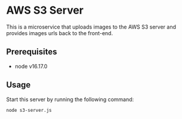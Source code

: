 # AWS S3 Server

This is a microservice that uploads images to the AWS S3 server and provides images urls back to the front-end.

## Prerequisites

- node v16.17.0

## Usage

Start this server by running the following command:
```bash
node s3-server.js
```


